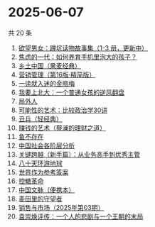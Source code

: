 # 2025-06-07

共 20 条

<!-- BEGIN WEREAD -->
<!-- 最后更新时间 2025-06-07 00:12:15 +0800 -->
1. [欲望男女：蹲坑读物故事集（1-3 册，更新中）](https://weread.qq.com/web/bookDetail/849323e0813ab9f7fg011847)
1. [焦虑的一代：如何养育手机里泡大的孩子？](https://weread.qq.com/web/bookDetail/33132870813ab9fd0g016372)
1. [乡土中国（果麦经典）](https://weread.qq.com/web/bookDetail/30d320b0813ab7120g018c2e)
1. [营销管理（第16版·精简版）](https://weread.qq.com/web/bookDetail/dd332b80813ab9b89g012936)
1. [一读就入迷的金瓶梅](https://weread.qq.com/web/bookDetail/e6332270813ab9f7fg015328)
1. [我要上北大：一个普通女孩的逆风翻盘](https://weread.qq.com/web/bookDetail/b7b32db0813ab9fe8g01041b)
1. [局外人](https://weread.qq.com/web/bookDetail/1e8327a0813ab9f50g010600)
1. [可能性的艺术：比较政治学30讲](https://weread.qq.com/web/bookDetail/9ea325a0813ab6d00g01640c)
1. [丑兵（轻经典）](https://weread.qq.com/web/bookDetail/34832c70813ab9fb3g010066)
1. [赚钱的艺术（蔡澜的理财之道）](https://weread.qq.com/web/bookDetail/1fe32b60813ab9052g011c9e)
1. [鱼不存在](https://weread.qq.com/web/bookDetail/0af32760813ab798cg01135c)
1. [中国社会各阶层分析](https://weread.qq.com/web/bookDetail/085326e0728b493c085ade1)
1. [关键跨越（新手篇）：从业务高手到优秀主管](https://weread.qq.com/web/bookDetail/08132510721e4236081430c)
1. [八十天环游地球](https://weread.qq.com/web/bookDetail/8b5326d0813ab9f46g013472)
1. [世界作为参考答案](https://weread.qq.com/web/bookDetail/4d232400813ab9fb2g010557)
1. [控糖革命](https://weread.qq.com/web/bookDetail/819321e0813ab880ag01960c)
1. [中国文脉（便携本）](https://weread.qq.com/web/bookDetail/c5d328e05b66b4c5da34834)
1. [麦田里的守望者](https://weread.qq.com/web/bookDetail/477329b071bc13ba477bc4f)
1. [销售与市场（2025年第03期）](https://weread.qq.com/web/bookDetail/d8332fd0813ab9e2ag014b6c)
1. [袁崇焕评传：一个人的悲剧与一个王朝的末局](https://weread.qq.com/web/bookDetail/59d32c40813ab9effg012bfb)
<!-- END WEREAD -->